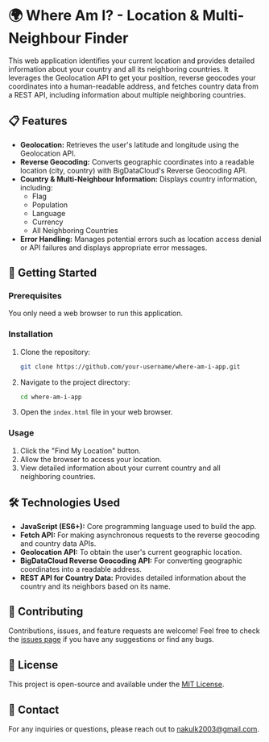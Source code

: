 # 🌍 Where Am I? - Location & Multi-Neighbour Finder

This web application identifies your current location and provides detailed information about your country and all its neighboring countries. It leverages the Geolocation API to get your position, reverse geocodes your coordinates into a human-readable address, and fetches country data from a REST API, including information about multiple neighboring countries.

## 📋 Features

- **Geolocation:** Retrieves the user's latitude and longitude using the Geolocation API.
- **Reverse Geocoding:** Converts geographic coordinates into a readable location (city, country) with BigDataCloud's Reverse Geocoding API.
- **Country & Multi-Neighbour Information:** Displays country information, including:
  - Flag
  - Population
  - Language
  - Currency
  - All Neighboring Countries
- **Error Handling:** Manages potential errors such as location access denial or API failures and displays appropriate error messages.

## 🚀 Getting Started

### Prerequisites

You only need a web browser to run this application.

### Installation

1. Clone the repository:
   ```bash
   git clone https://github.com/your-username/where-am-i-app.git
   ```
2. Navigate to the project directory:
   ```bash
   cd where-am-i-app
   ```
3. Open the `index.html` file in your web browser.

### Usage

1. Click the "Find My Location" button.
2. Allow the browser to access your location.
3. View detailed information about your current country and all neighboring countries.

## 🛠️ Technologies Used

- **JavaScript (ES6+):** Core programming language used to build the app.
- **Fetch API:** For making asynchronous requests to the reverse geocoding and country data APIs.
- **Geolocation API:** To obtain the user's current geographic location.
- **BigDataCloud Reverse Geocoding API:** For converting geographic coordinates into a readable address.
- **REST API for Country Data:** Provides detailed information about the country and its neighbors based on its name.

## 🤝 Contributing

Contributions, issues, and feature requests are welcome! Feel free to check the [issues page](https://github.com/your-username/where-am-i-app/issues) if you have any suggestions or find any bugs.

## 📜 License

This project is open-source and available under the [MIT License](LICENSE).

## 📧 Contact

For any inquiries or questions, please reach out to [nakulk2003@gmail.com](mailto:your-email@example.com).
